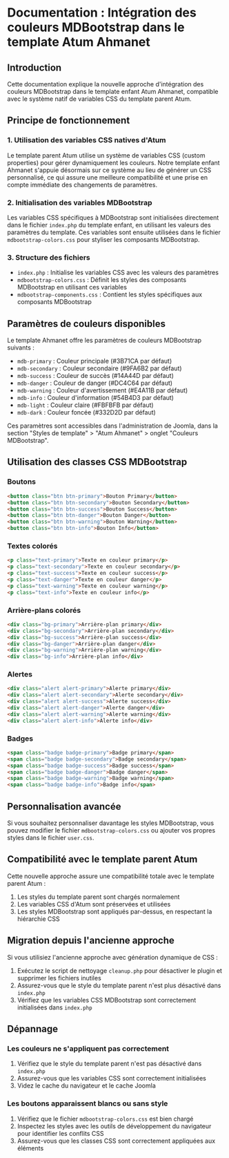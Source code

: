# Documentation : Intégration des couleurs MDBootstrap dans le template Atum Ahmanet

## Introduction

Cette documentation explique la nouvelle approche d'intégration des couleurs MDBootstrap dans le template enfant Atum Ahmanet, compatible avec le système natif de variables CSS du template parent Atum.

## Principe de fonctionnement

### 1. Utilisation des variables CSS natives d'Atum

Le template parent Atum utilise un système de variables CSS (custom properties) pour gérer dynamiquement les couleurs. Notre template enfant Ahmanet s'appuie désormais sur ce système au lieu de générer un CSS personnalisé, ce qui assure une meilleure compatibilité et une prise en compte immédiate des changements de paramètres.

### 2. Initialisation des variables MDBootstrap

Les variables CSS spécifiques à MDBootstrap sont initialisées directement dans le fichier `index.php` du template enfant, en utilisant les valeurs des paramètres du template. Ces variables sont ensuite utilisées dans le fichier `mdbootstrap-colors.css` pour styliser les composants MDBootstrap.

### 3. Structure des fichiers

- `index.php` : Initialise les variables CSS avec les valeurs des paramètres
- `mdbootstrap-colors.css` : Définit les styles des composants MDBootstrap en utilisant ces variables
- `mdbootstrap-components.css` : Contient les styles spécifiques aux composants MDBootstrap

## Paramètres de couleurs disponibles

Le template Ahmanet offre les paramètres de couleurs MDBootstrap suivants :

- `mdb-primary` : Couleur principale (#3B71CA par défaut)
- `mdb-secondary` : Couleur secondaire (#9FA6B2 par défaut)
- `mdb-success` : Couleur de succès (#14A44D par défaut)
- `mdb-danger` : Couleur de danger (#DC4C64 par défaut)
- `mdb-warning` : Couleur d'avertissement (#E4A11B par défaut)
- `mdb-info` : Couleur d'information (#54B4D3 par défaut)
- `mdb-light` : Couleur claire (#FBFBFB par défaut)
- `mdb-dark` : Couleur foncée (#332D2D par défaut)

Ces paramètres sont accessibles dans l'administration de Joomla, dans la section "Styles de template" > "Atum Ahmanet" > onglet "Couleurs MDBootstrap".

## Utilisation des classes CSS MDBootstrap

### Boutons

```html
<button class="btn btn-primary">Bouton Primary</button>
<button class="btn btn-secondary">Bouton Secondary</button>
<button class="btn btn-success">Bouton Success</button>
<button class="btn btn-danger">Bouton Danger</button>
<button class="btn btn-warning">Bouton Warning</button>
<button class="btn btn-info">Bouton Info</button>
```

### Textes colorés

```html
<p class="text-primary">Texte en couleur primary</p>
<p class="text-secondary">Texte en couleur secondary</p>
<p class="text-success">Texte en couleur success</p>
<p class="text-danger">Texte en couleur danger</p>
<p class="text-warning">Texte en couleur warning</p>
<p class="text-info">Texte en couleur info</p>
```

### Arrière-plans colorés

```html
<div class="bg-primary">Arrière-plan primary</div>
<div class="bg-secondary">Arrière-plan secondary</div>
<div class="bg-success">Arrière-plan success</div>
<div class="bg-danger">Arrière-plan danger</div>
<div class="bg-warning">Arrière-plan warning</div>
<div class="bg-info">Arrière-plan info</div>
```

### Alertes

```html
<div class="alert alert-primary">Alerte primary</div>
<div class="alert alert-secondary">Alerte secondary</div>
<div class="alert alert-success">Alerte success</div>
<div class="alert alert-danger">Alerte danger</div>
<div class="alert alert-warning">Alerte warning</div>
<div class="alert alert-info">Alerte info</div>
```

### Badges

```html
<span class="badge badge-primary">Badge primary</span>
<span class="badge badge-secondary">Badge secondary</span>
<span class="badge badge-success">Badge success</span>
<span class="badge badge-danger">Badge danger</span>
<span class="badge badge-warning">Badge warning</span>
<span class="badge badge-info">Badge info</span>
```

## Personnalisation avancée

Si vous souhaitez personnaliser davantage les styles MDBootstrap, vous pouvez modifier le fichier `mdbootstrap-colors.css` ou ajouter vos propres styles dans le fichier `user.css`.

## Compatibilité avec le template parent Atum

Cette nouvelle approche assure une compatibilité totale avec le template parent Atum :

1. Les styles du template parent sont chargés normalement
2. Les variables CSS d'Atum sont préservées et utilisées
3. Les styles MDBootstrap sont appliqués par-dessus, en respectant la hiérarchie CSS

## Migration depuis l'ancienne approche

Si vous utilisiez l'ancienne approche avec génération dynamique de CSS :

1. Exécutez le script de nettoyage `cleanup.php` pour désactiver le plugin et supprimer les fichiers inutiles
2. Assurez-vous que le style du template parent n'est plus désactivé dans `index.php`
3. Vérifiez que les variables CSS MDBootstrap sont correctement initialisées dans `index.php`

## Dépannage

### Les couleurs ne s'appliquent pas correctement

1. Vérifiez que le style du template parent n'est pas désactivé dans `index.php`
2. Assurez-vous que les variables CSS sont correctement initialisées
3. Videz le cache du navigateur et le cache Joomla

### Les boutons apparaissent blancs ou sans style

1. Vérifiez que le fichier `mdbootstrap-colors.css` est bien chargé
2. Inspectez les styles avec les outils de développement du navigateur pour identifier les conflits CSS
3. Assurez-vous que les classes CSS sont correctement appliquées aux éléments
